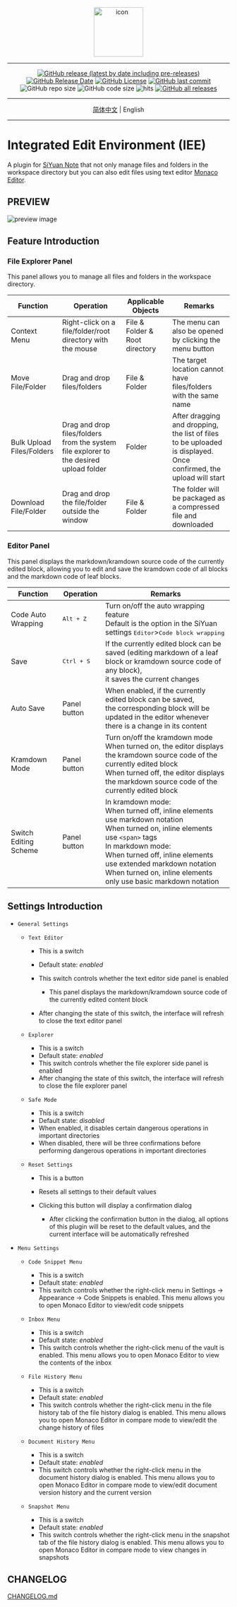 <div align="center">
<img alt="icon" src="https://cdn.jsdelivr.net/gh/Zuoqiu-Yingyi/siyuan-plugin-monaco-editor/public/icon.png" style="width: 8em; height: 8em;">

---
[![GitHub release (latest by date including pre-releases)](https://img.shields.io/github/v/release/Zuoqiu-Yingyi/siyuan-plugin-monaco-editor?include_prereleases&style=flat-square)](https://github.com/Zuoqiu-Yingyi/siyuan-plugin-monaco-editor/releases/latest)
[![GitHub Release Date](https://img.shields.io/github/release-date/Zuoqiu-Yingyi/siyuan-plugin-monaco-editor?style=flat-square)](https://github.com/Zuoqiu-Yingyi/siyuan-plugin-monaco-editor/releases/latest)
[![GitHub License](https://img.shields.io/github/license/Zuoqiu-Yingyi/siyuan-plugin-monaco-editor?style=flat-square)](https://github.com/Zuoqiu-Yingyi/siyuan-plugin-monaco-editor/blob/main/LICENSE)
[![GitHub last commit](https://img.shields.io/github/last-commit/Zuoqiu-Yingyi/siyuan-plugin-monaco-editor?style=flat-square)](https://github.com/Zuoqiu-Yingyi/siyuan-plugin-monaco-editor/commits/main)
![GitHub repo size](https://img.shields.io/github/repo-size/Zuoqiu-Yingyi/siyuan-plugin-monaco-editor?style=flat-square)
![GitHub code size](https://img.shields.io/github/languages/code-size/Zuoqiu-Yingyi/siyuan-plugin-monaco-editor.svg?style=flat-square)
![hits](https://hits.b3log.org/Zuoqiu-Yingyi/siyuan-plugin-monaco-editor.svg)
[![GitHub all releases](https://img.shields.io/github/downloads/Zuoqiu-Yingyi/siyuan-plugin-monaco-editor/total?style=flat-square)](https://github.com/Zuoqiu-Yingyi/siyuan-plugin-monaco-editor/releases)

---
[简体中文](./README_zh_CN.md) \| English

---
</div>

# Integrated Edit Environment (IEE)

A plugin for [SiYuan Note](https://github.com/siyuan-note/siyuan) that not only manage files and folders in the workspace directory but you can also edit files using text editor [Monaco Editor](https://github.com/Microsoft/monaco-editor).

## PREVIEW

![preview image](https://cdn.jsdelivr.net/gh/Zuoqiu-Yingyi/siyuan-plugin-monaco-editor/public/preview.png)

## Feature Introduction

### File Explorer Panel

This panel allows you to manage all files and folders in the workspace directory.

| Function                  | Operation                                                                              | Applicable Objects             | Remarks                                                                                                           |
| ------------------------- | -------------------------------------------------------------------------------------- | ------------------------------ | ----------------------------------------------------------------------------------------------------------------- |
| Context Menu              | Right-click on a file/folder/root directory with the mouse                             | File & Folder & Root directory | The menu can also be opened by clicking the menu button                                                           |
| Move File/Folder          | Drag and drop files/folders                                                            | File & Folder                  | The target location cannot have files/folders with the same name                                                  |
| Bulk Upload Files/Folders | Drag and drop files/folders from the system file explorer to the desired upload folder | Folder                         | After dragging and dropping, the list of files to be uploaded is displayed. Once confirmed, the upload will start |
| Download File/Folder      | Drag and drop the file/folder outside the window                                       | File & Folder                  | The folder will be packaged as a compressed file and downloaded                                                   |

### Editor Panel

This panel displays the markdown/kramdown source code of the currently edited block, allowing you to edit and save the kramdown code of all blocks and the markdown code of leaf blocks.

| Function              | Operation           | Remarks                                                                                                                                                                                                                                                                                                      |
| --------------------- | ------------------- | ------------------------------------------------------------------------------------------------------------------------------------------------------------------------------------------------------------------------------------------------------------------------------------------------------------ |
| Code Auto Wrapping    | <kbd>Alt + Z</kbd>  | Turn on/off the auto wrapping feature<br />Default is the option in the SiYuan settings <kbd>Editor</kbd>><kbd>Code block wrapping</kbd>                                                                                                                                                                     |
| Save                  | <kbd>Ctrl + S</kbd> | If the currently edited block can be saved (editing markdown of a leaf block or kramdown source code of any block),<br />it saves the current changes                                                                                                                                                        |
| Auto Save             | Panel button        | When enabled, if the currently edited block can be saved,<br />the corresponding block will be updated in the editor whenever there is a change in its content                                                                                                                                               |
| Kramdown Mode         | Panel button        | Turn on/off the kramdown mode<br />When turned on, the editor displays the kramdown source code of the currently edited block<br />When turned off, the editor displays the markdown source code of the currently edited block                                                                               |
| Switch Editing Scheme | Panel button        | In kramdown mode:<br />When turned off, inline elements use markdown notation<br />When turned on, inline elements use `<span>` tags<br />In markdown mode:<br />When turned off, inline elements use extended markdown notation<br />When turned on, inline elements only use basic markdown notation<br /> |

## Settings Introduction

* `General Settings`

  * `Text Editor`

    * This is a switch
    * Default state: *enabled*
    * This switch controls whether the text editor side panel is enabled

      * This panel displays the markdown/kramdown source code of the currently edited content block
    * After changing the state of this switch, the interface will refresh to close the text editor panel
  * `Explorer`

    * This is a switch
    * Default state: *enabled*
    * This switch controls whether the file explorer side panel is enabled
    * After changing the state of this switch, the interface will refresh to close the file explorer panel
  * `Safe Mode`

    * This is a switch
    * Default state: *disabled*
    * When enabled, it disables certain dangerous operations in important directories
    * When disabled, there will be three confirmations before performing dangerous operations in important directories
  * `Reset Settings`

    * This is a button
    * Resets all settings to their default values
    * Clicking this button will display a confirmation dialog

      * After clicking the confirmation button in the dialog, all options of this plugin will be reset to the default values, and the current interface will be automatically refreshed
* `Menu Settings`

  * `Code Snippet Menu`

    * This is a switch
    * Default state: *enabled*
    * This switch controls whether the right-click menu in Settings → Appearance → Code Snippets is enabled. This menu allows you to open Monaco Editor to view/edit code snippets
  * `Inbox Menu`

    * This is a switch
    * Default state: *enabled*
    * This switch controls whether the right-click menu of the vault is enabled. This menu allows you to open Monaco Editor to view the contents of the inbox
  * `File History Menu`

    * This is a switch
    * Default state: *enabled*
    * This switch controls whether the right-click menu in the file history tab of the file history dialog is enabled. This menu allows you to open Monaco Editor in compare mode to view/edit the change history of files
  * `Document History Menu`

    * This is a switch
    * Default state: *enabled*
    * This switch controls whether the right-click menu in the document history dialog is enabled. This menu allows you to open Monaco Editor in compare mode to view/edit document version history and the current version
  * `Snapshot Menu`

    * This is a switch
    * Default state: *enabled*
    * This switch controls whether the right-click menu in the snapshot tab of the file history dialog is enabled. This menu allows you to open Monaco Editor in compare mode to view changes in snapshots

## CHANGELOG

[CHANGELOG.md](https://github.com/Zuoqiu-Yingyi/siyuan-plugin-monaco-editor/blob/main/CHANGELOG.md)
